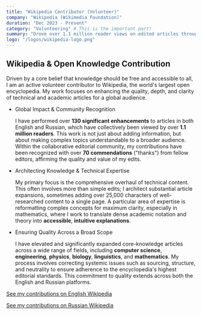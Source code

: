 ```yaml
---
title: "Wikipedia Contributor (Volunteer)"
company: "Wikipedia (Wikimedia Foundation)"
duration: "Dec 2023 - Present"
category: "Volunteering" # This is the important part!
summary: "Drove over 1.1 million reader views on edited articles through 130+ enhancements, earning 70+ commendations ('thanks') from the editorial community."
logo: "/logos/wikipedia-logo.png"
---
```

## Wikipedia & Open Knowledge Contribution

Driven by a core belief that knowledge should be free and accessible to all, I am an active volunteer contributor to Wikipedia, the world's largest open encyclopedia. My work focuses on enhancing the quality, depth, and clarity of technical and academic articles for a global audience.

- Global Impact & Community Recognition
    
    I have performed over **130 significant enhancements** to articles in both English and Russian, which have collectively been viewed by over **1.1 million readers**. This work is not just about adding information, but about making complex topics understandable to a broader audience. Within the collaborative editorial community, my contributions have been recognized with over **70 commendations** ("thanks") from fellow editors, affirming the quality and value of my edits.

- Architecting Knowledge & Technical Expertise

    My primary focus is the comprehensive overhaul of technical content. This often involves more than simple edits; I architect substantial article expansions, sometimes adding over 25,000 characters of well-researched content to a single page. A particular area of expertise is reformatting complex concepts for maximum clarity, especially in mathematics, where I work to translate dense academic notation and theory into **accessible**, **intuitive explanations**.

- Ensuring Quality Across a Broad Scope
    
    I have elevated and significantly expanded core-knowledge articles across a wide range of fields, including **computer science**, **engineering**, **physics**, **biology**, **linguistics**, and **mathematics**. My process involves correcting systemic issues such as sourcing, structure, and neutrality to ensure adherence to the encyclopedia's highest editorial standards. This commitment to quality extends across both the English and Russian platforms.

[See my contributions on English Wikipedia](https://en.wikipedia.org/wiki/Special:Contributions/KibalchishTheCoder)

[See my contributions on Russian Wikipedia](https://ru.wikipedia.org/wiki/%D0%A1%D0%BB%D1%83%D0%B6%D0%B5%D0%B1%D0%BD%D0%B0%D1%8F:%D0%92%D0%BA%D0%BB%D0%B0%D0%B4/KibalchishTheCoder)